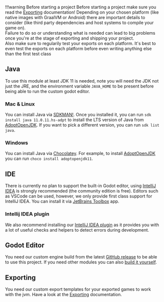 
!!!warning Before starting a project
    Before starting a project make sure you read the [Exporting](user-guide/exporting.md) documentation! Depending on your chosen platform (like native images with GraalVM or Android) there are important details to consider (like third party dependencies and host systems to compile your game on).  
    Failure to do so or understanding what is needed can lead to big problems once you're at the stage of exporting and shipping your project.  
    Also make sure to regularily test your exports on each platform. It's best to even test the exports on each platform before even writing anything else than the first test class

## Java
To use this module at least JDK 11 is needed, note you will need the JDK not just the JRE, and the environment variable `JAVA_HOME` to be present before being able to run the custom godot editor.

### Mac & Linux
You can install Java via [SDKMAN!](https://sdkman.io/). Once you installed it, you can run `sdk install java 11.0.11.hs-adpt` to install the LTS version of Java from [AdoptOpenJDK](https://adoptopenjdk.net/). If you want to pick a different version, you can run `sdk list java`.

### Windows
You can install Java via [Chocolatey](https://community.chocolatey.org/). For example, to install [AdoptOpenJDK](https://adoptopenjdk.net/) you can run `choco install adoptopenjdk11`.

## IDE
There is currently no plan to support the built-in Godot editor, using [IntelliJ IDEA](https://jetbrains.com/idea) is strongly recommended (the community edition is free). Editors such as VSCode can be used, however, we only provide first class support for IntelliJ IDEA. You can install it via [JetBrains Toolbox](https://www.jetbrains.com/toolbox-app/) app.

### Intellij IDEA plugin
We also recommend installing our [IntelliJ IDEA plugin](https://plugins.jetbrains.com/plugin/16505-godot-jvm) as it provides you with a lot of useful checks and helpers to detect errors during development.

## Godot Editor
You need our custom engine build from the latest [GitHub release](https://github.com/utopia-rise/godot-kotlin-jvm/releases) to be able to use this project. If you need other modules you can also [build it yourself](../contribution/setup.md).

## Exporting
You need our custom export templates for your exported games to work with the jvm. Have a look at the [Exporting](../user-guide/exporting.md) documentation.
